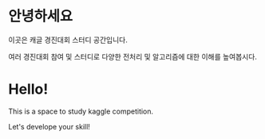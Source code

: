 안녕하세요
=========

이곳은 캐글 경진대회 스터디 공간입니다.

여러 경진대회 참여 및 스터디로 다양한 전처리 및 알고리즘에 대한 이해를 높여봅시다.

Hello!
======

This is a space to study kaggle competition.

Let's develope your skill!
